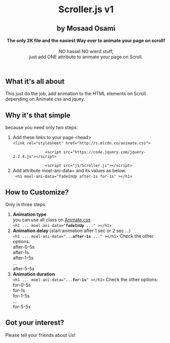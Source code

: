
<!-- Header -->
<header class="header">
  <div class="container">
    <div class="row "  >
      <div class="col-lg-8 col-lg-push-2 text-center">
        <h1  moel-ani-data="fadeInUp after-0-5s for-0-5s" >Scroller.js v1</h1>
        <h2  moel-ani-data="fadeInUp after-0-5s for-0-5s" >by Mosaad Osami</h2>
        <p class="lead"  moel-ani-data="fadeInUp after-0-5s for-0-5s" ><strong>The only 2K file and the easiest Way ever to animate your page on scroll!</strong><br>
          <br>
          NO hassel NO wierd stuff, <br>
          just add ONE attribute to animate your page on Scroll.</p>
 
 
  </div>
</header>
 
<main class="content"> 
  
 
  <section class="container space-before space-after "  >
    <div class="row">
      <div class="col-sm-10 col-sm-push-1">
        <div moel-ani-data="fadeInDown after-0-5s for-0-5s">
          <h1 class="text-center">What it's all about</h1>
          <p class="lead text-center"> This just do the job, add animation to the HTML elements on Scroll <br/>
            depending on Animate.css and jquey. </p>
        </div>
        <div>
          <h1 class="text-center big-margin"   moel-ani-data="fadeInDown after-1s for-1s">Why it's that simple</h1>
          <p class="lead text-center"   moel-ani-data="fadeInDown after-1s for-1s"> because you need only two steps: </p>
          <ol>
            <li   moel-ani-data="fadeInDown after-1s for-1s">Add these links to your page &lt;head&gt;<br/>
              <code>&lt;link rel=&quot;stylesheet&quot; href=&quot;http://s.mlcdn.co/animate.css&quot;&gt;<br/>
              &lt;script src=&quot;https://code.jquery.com/jquery-2.2.4.js&quot;&gt;&lt;/script&gt;<br/>
              &lt;script src=&quot;js/Scroller.js&quot;&gt;&lt;/script&gt; </code></li>
            <li   moel-ani-data="fadeInDown after-1s for-1s"> Add attribute  moel-ani-data= and its values as below. <br/>
              <code> &lt;h1 moel-ani-data=&quot;fadeInUp after-1s for-1s&quot; &gt;&lt;/h1&gt; </code> </li>
          </ol>
        </div>
        <div   moel-ani-data="fadeInRight after-1s for-1s">
          <h1 class="text-center big-margin">How to Customize?</h1>
          <p class="lead text-center"> Only in three steps: </p>
          <ol>
            <li    moel-ani-data="fadeInDown after-1s for-1s"> <b>Animation type</b><br/>
              you can use all class on <a href="https://github.com/daneden/animate.css">Animate.css</a><br/>
              <code>&lt;h1 ... moel-ani-data=&quot;<b>fadeInUp</b> ...&quot; &gt;&lt;/h1&gt;</code> </li>
            <li   moel-ani-data="fadeInDown after-1s for-1s"> <b>Animation delay </b>(start animation after 1 sec or 2 sec ...)<br/>
              <code>&lt;h1 ... moel-ani-data=&quot;...<b>after-1s</b> ...&quot; &gt;&lt;/h1&gt;</code> Check the other options:<br/>
              after-0-5s<br/>
              after-1s<br/>
              after-1-5s<br/>
              ...<br/>
              after-5-5s </li>
            <li   moel-ani-data="fadeInDown after-1s for-1s"> <b>Animation duration</b><br/>
              <code>&lt;h1 ... moel-ani-data=&quot;...<b>for-1s</b>&quot; &gt;&lt;/h1&gt;</code> Check the other options:<br/>
              for-0-5s<br/>
              for-1s<br/>
              for-1-5s<br/>
              ...<br/>
              for-5-5s </li>
          </ol>
    
  </section>
 
 
 
 
  
</main>
<footer id="footer" class="jumbotron" >
  <section class="container">
    <div class="row">
      <div class="col-md-5 col-md-push-1"   moel-ani-data="fadeInLeft after-1s for-1s">
        <h2>Got your interest?</h2>
        <p>Please tell your friends about Us!</p>
   
       
